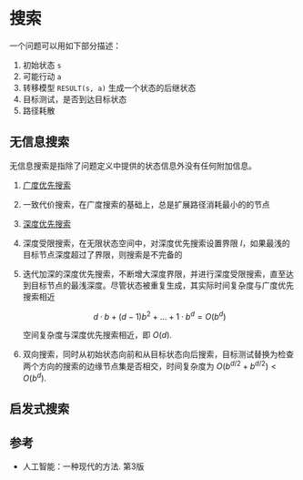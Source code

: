 # 搜索

一个问题可以用如下部分描述：

1. 初始状态 `s`
2. 可能行动 `a`
3. 转移模型 `RESULT(s, a)` 生成一个状态的后继状态
4. 目标测试，是否到达目标状态
5. 路径耗散

## 无信息搜索

无信息搜索是指除了问题定义中提供的状态信息外没有任何附加信息。

1. [广度优先搜索](../dsa/graph/index.md#广度优先搜索)
2. 一致代价搜索，在广度搜索的基础上，总是扩展路径消耗最小的的节点
3. [深度优先搜索](../dsa/graph/index.md#深度优先搜索)
4. 深度受限搜索，在无限状态空间中，对深度优先搜索设置界限 $l$，如果最浅的目标节点深度超过了界限，则搜索是不完备的
5. 迭代加深的深度优先搜索，不断增大深度界限，并进行深度受限搜索，直至达到目标节点的最浅深度。尽管状态被重复生成，其实际时间复杂度与广度优先搜索相近

    $$
    d·b+(d-1)b^2+\dots+1·b^d=O(b^d)
    $$

    空间复杂度与深度优先搜索相近，即 $O(d)$.
6. 双向搜索，同时从初始状态向前和从目标状态向后搜索，目标测试替换为检查两个方向的搜索的边缘节点集是否相交，时间复杂度为 $O(b^{d/2}+b^{d/2})\lt O(b^d)$.

## 启发式搜索

## 参考

- 人工智能：一种现代的方法. 第3版
